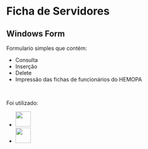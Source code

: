 <h1>Ficha de Servidores</h1>
<h2>Windows Form</h2>
<p>Formulario simples que contém:</p>
<ul>
  <li>Consulta</li>
  <li>Inserção</li>
  <li>Delete</li>
  <li>Impressão das fichas de funcionários do HEMOPA</li>
</ul>
<br/>
<p>Foi utilizado: </p>
<ul>
  <li><img src="https://cdn.jsdelivr.net/gh/devicons/devicon/icons/csharp/csharp-plain.svg" width="40" height="40"/></li>
  <li><img src="https://cdn.jsdelivr.net/gh/devicons/devicon/icons/mysql/mysql-plain-wordmark.svg" width="40" height="40"/></li>
</ul>
          
          
 
